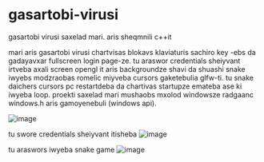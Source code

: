 # gasartobi-virusi
gasartobi virusi saxelad mari. aris sheqmnili c++it


mari aris gasartobi virusi chartvisas blokavs klaviaturis sachiro key -ebs da gadayavxar fullscreen login page-ze.
tu araswor credentials sheiyvant irtveba axali screen opengl it aris backgroundze shavi da shuashi snake iwyebs modzraobas romelic miyveba cursors gaketebulia glfw-ti.
tu snake daichers cursors pc restartdeba da chartivas startupze emateba ase ki iwyeba loop.
proekti saxelad mari mushaobs mxolod windowsze radgaanc windows.h aris gamoyenebuli (windows api).


![image](https://github.com/user-attachments/assets/f9b7d0d9-3ed1-4c2d-bbf1-33c9dd6d7836)

tu swore credentials sheiyvant itisheba
![image](https://github.com/user-attachments/assets/13e446a9-d9c5-4507-85e6-9c21dfc1f9d2)


tu araswors iwyeba snake game
![image](https://github.com/user-attachments/assets/cd7a4bbf-823e-472b-9b78-e6a015b5e800)
